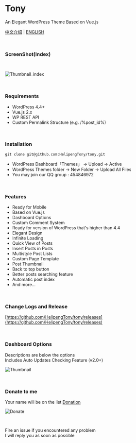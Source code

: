 # Tony
An Elegant WordPress Theme Based on Vue.js
<br/>


[中文介绍](https://github.com/HelipengTony/tony/blob/master/README_EN.md) | [ENGLISH](https://github.com/HelipengTony/tony/blob/master/README.md)


<br/>

### ScreenShot(Index)
<br/>

![Thumbnail_index](https://i.loli.net/2019/02/18/5c6a81958b193.png)

<br/>

### Requirements
- WordPress 4.4+
- Vue.js 2.x
- WP REST API
- Custom Permalink Structure (e.g. /%post_id%)

<br/>

### Installation
```
git clone git@github.com:HelipengTony/tony.git
```
+ WordPress Dashboard「Themes」 -> Upload -> Active
+ WordPress Themes folder -> New Folder -> Upload All Files
+ You may join our QQ group : 454846972


<br/>

### Features
+ Ready for Mobile
+ Based on Vue.js
+ Dashboard Options
+ Custom Comment System
+ Ready for version of WordPress that's higher than 4.4
+ Elegant Design
+ Infinite Loading
+ Quick View of Posts
+ Insert Posts in Posts
+ Multistyle Post Lists
+ Custom Page Template
+ Post Thumbnail
+ Back to top button
+ Better posts searching feature
+ Automatic post index
+ And more…

<br/>

### Change Logs and Release
[https://github.com/HelipengTony/tony/releases](https://github.com/HelipengTony/tony/releases)

<br/>

### Dashboard Options
Descriptions are below the options
<br/>
Includes Auto Updates Checking Feature (v2.0+)
<br/>

![Thumbnail](https://i.loli.net/2019/02/18/5c6a80530c1b8.png)


<br/>

### Donate to me
Your name will be on the list [Donation](https://www.snapaper.com/donate)
<br/>

![Donate](https://i.loli.net/2019/02/18/5c6a80afd1e26.png)

<br/>

Fire an issue if you encountered any problem
<br/>
I will reply you as soon as possible

